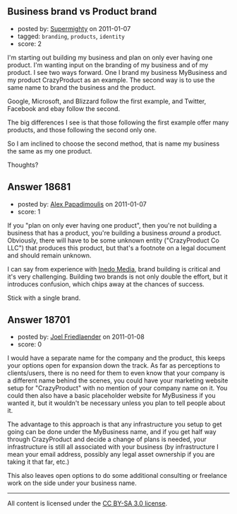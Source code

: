 ## Business brand vs Product brand

- posted by: [Supermighty](https://stackexchange.com/users/-1/6203-supermighty) on 2011-01-07
- tagged: `branding`, `products`, `identity`
- score: 2

I'm starting out building my business and plan on only ever having one product. I'm wanting input on the branding of my business and of my product. I see two ways forward. One I brand my business MyBusiness and my product CrazyProduct as an example. The second way is to use the same name to brand the business and the product. 

Google, Microsoft, and Blizzard follow the first example, and Twitter, Facebook and ebay follow the second.

The big differences I see is that those following the first example offer many products, and those following the second only one.

So I am inclined to choose the second method, that is name my business the same as my one product.

Thoughts?


## Answer 18681

- posted by: [Alex Papadimoulis](https://stackexchange.com/users/-1/123-alex-papadimoulis) on 2011-01-07
- score: 1

If you "plan on only ever having one product", then you're not building a business that has a product, you're building a business *around* a product. Obviously, there will have to be some unknown entity  ("CrazyProduct Co LLC") that produces this product, but that's a footnote on a legal document and should remain unknown. 

I can say from experience with [Inedo Media](http://inedomedia.com/), brand building is critical and it's very challenging. Building two brands is not only double the effort, but it introduces confusion, which chips away at the chances of success.

Stick with a single brand.


## Answer 18701

- posted by: [Joel Friedlaender](https://stackexchange.com/users/-1/5543-joel-friedlaender) on 2011-01-08
- score: 0

I would have a separate name for the company and the product, this keeps your options open for expansion down the track.  As far as perceptions to clients/users, there is no need for them to even know that your company is a different name behind the scenes, you could have your marketing website setup for "CrazyProduct" with no mention of your company name on it.  You could then also have a basic placeholder website for MyBusiness if you wanted it, but it wouldn't be necessary unless you plan to tell people about it.

The advantage to this approach is that any infrastructure you setup to get going can be done under the MyBusiness name, and if you get half way through CrazyProduct and decide a change of plans is needed, your infrastructure is still all associated with your business (by infrastructure I mean your email address, possibly any legal asset ownership if you are taking it that far, etc.)

This also leaves open options to do some additional consulting or freelance work on the side under your business name.



---

All content is licensed under the [CC BY-SA 3.0 license](https://creativecommons.org/licenses/by-sa/3.0/).
